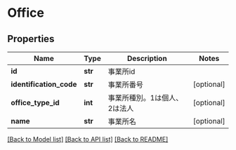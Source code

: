 # Office

## Properties
Name | Type | Description | Notes
------------ | ------------- | ------------- | -------------
**id** | **str** | 事業所id | 
**identification_code** | **str** | 事業所番号 | [optional] 
**office_type_id** | **int** | 事業所種別。1は個人、2は法人 | [optional] 
**name** | **str** | 事業所名 | [optional] 

[[Back to Model list]](../README.md#documentation-for-models) [[Back to API list]](../README.md#documentation-for-api-endpoints) [[Back to README]](../README.md)


